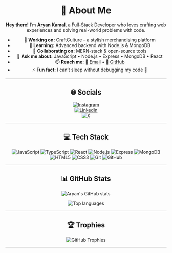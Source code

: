 <div align="center">

# 💫 About Me

**Hey there!** I’m **Aryan Kamal**, a Full-Stack Developer who loves crafting web experiences and solving real-world problems with code.

- 🔭 **Working on:** CraftCulture – a stylish merchandising platform  
- 🌱 **Learning:** Advanced backend with Node.js & MongoDB  
- 👯 **Collaborating on:** MERN-stack & open-source tools  
- 💬 **Ask me about:** JavaScript • Node.js • Express • MongoDB • React  
- 📫 **Reach me:** [📧 Email](mailto:kamalaryann1234567@gmail.com) • [🐙 GitHub](https://github.com/Aryan-kamal)  
- ⚡ **Fun fact:** I can’t sleep without debugging my code 😤

---

## 🌐 Socials

[![Instagram](https://img.shields.io/badge/Instagram-E4405F?style=flat&logo=Instagram&logoColor=white)](https://instagram.com/aryan_kamal07)  
[![LinkedIn](https://img.shields.io/badge/LinkedIn-0077B5?style=flat&logo=Linkedin&logoColor=white)](https://linkedin.com/in/aryan-kamal-934370234)  
[![X](https://img.shields.io/badge/X-000000?style=flat&logo=x&logoColor=white)](https://x.com/AryanKa09063877)

---

## 💻 Tech Stack

<p float="left">
  <img src="https://img.shields.io/badge/JavaScript-F7DF1E?style=flat&logo=javascript&logoColor=black" alt="JavaScript" />
  <img src="https://img.shields.io/badge/TypeScript-007ACC?style=flat&logo=typescript&logoColor=white" alt="TypeScript" />
  <img src="https://img.shields.io/badge/React-20232A?style=flat&logo=react&logoColor=61DAFB" alt="React" />
  <img src="https://img.shields.io/badge/Node.js-339933?style=flat&logo=node.js&logoColor=white" alt="Node.js" />
  <img src="https://img.shields.io/badge/Express.js-404D59?style=flat&logo=express&logoColor=white" alt="Express" />
  <img src="https://img.shields.io/badge/MongoDB-47A248?style=flat&logo=mongodb&logoColor=white" alt="MongoDB" />
  <img src="https://img.shields.io/badge/HTML5-E34F26?style=flat&logo=html5&logoColor=white" alt="HTML5" />
  <img src="https://img.shields.io/badge/CSS3-1572B6?style=flat&logo=css3&logoColor=white" alt="CSS3" />
  <img src="https://img.shields.io/badge/Git-F05033?style=flat&logo=git&logoColor=white" alt="Git" />
  <img src="https://img.shields.io/badge/GitHub-181717?style=flat&logo=github&logoColor=white" alt="GitHub" />
</p>

---

## 📊 GitHub Stats

<p>
  <img align="center" src="https://github-readme-stats.vercel.app/api?username=Aryan-kamal&theme=aura_dark&show_icons=true&include_all_commits=true&count_private=true" alt="Aryan's GitHub stats" />
</p>
<p>
  <img align="center" src="https://github-readme-stats.vercel.app/api/top-langs/?username=Aryan-kamal&theme=aura_dark&layout=compact" alt="Top languages" />
</p>

---

## 🏆 Trophies

<p>
  <img src="https://github-profile-trophy.vercel.app/?username=Aryan-kamal&theme=onedark&margin-w=10" alt="GitHub Trophies" />
</p>

---

</div>
